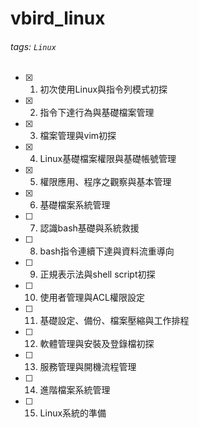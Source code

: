 # vbird_linux
###### tags: `Linux`
- [x] 01. 初次使用Linux與指令列模式初探
- [x] 02. 指令下達行為與基礎檔案管理
- [x] 03. 檔案管理與vim初探
- [x] 04. Linux基礎檔案權限與基礎帳號管理
- [x] 05. 權限應用、程序之觀察與基本管理
- [x] 06. 基礎檔案系統管理
- [ ] 07. 認識bash基礎與系統救援
- [ ] 08. bash指令連續下達與資料流重導向
- [ ] 09.  正規表示法與shell script初探
- [ ] 10.  使用者管理與ACL權限設定
- [ ] 11.  基礎設定、備份、檔案壓縮與工作排程
- [ ] 12.  軟體管理與安裝及登錄檔初探
- [ ] 13.  服務管理與開機流程管理
- [ ] 14.  進階檔案系統管理
- [ ] 15.  Linux系統的準備
